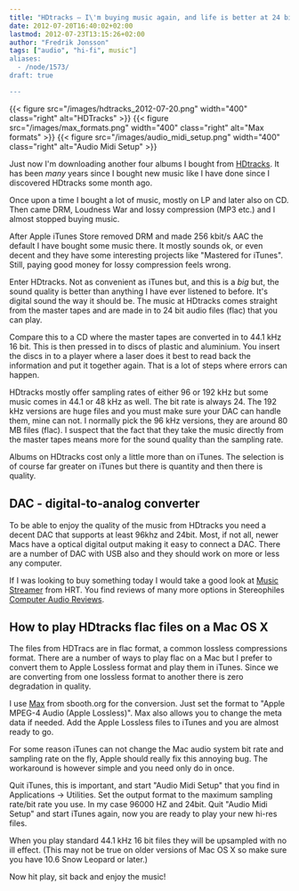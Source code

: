 ```yaml
---
title: "HDtracks – I\'m buying music again, and life is better at 24 bit"
date: 2012-07-20T16:40:02+02:00
lastmod: 2012-07-23T13:15:26+02:00
author: "Fredrik Jonsson"
tags: ["audio", "hi-fi", music"]
aliases:
  - /node/1573/
draft: true

---
```


{{< figure src="/images/hdtracks_2012-07-20.png" width="400" class="right" alt="HDTracks" >}}
{{< figure src="/images/max_formats.png" width="400" class="right" alt="Max formats" >}}
{{< figure src="/images/audio_midi_setup.png" width="400" class="right" alt="Audio Midi Setup" >}}

Just now I'm downloading another four albums I bought from [HDtracks](https://www.HDtracks.com/). It has been *many* years since I bought new music like I have done since I discovered HDtracks some month ago.

Once upon a time I bought a lot of music, mostly on LP and later also on CD. Then came DRM, Loudness War and lossy compression (MP3 etc.) and I almost stopped buying music.

After Apple iTunes Store removed DRM and made 256 kbit/s AAC the default I have bought some music there. It mostly sounds ok, or even decent and they have some interesting projects like "Mastered for iTunes". Still, paying good money for lossy compression feels wrong.

Enter HDtracks. Not as convenient as iTunes but, and this is a *big* but, the sound quality is better than anything I have ever listened to before. It's digital sound the way it should be. The music at HDtracks comes straight from the master tapes and are made in to 24 bit audio files (flac) that you can play.

Compare this to a CD where the master tapes are converted in to 44.1 kHz 16 bit. This is then pressed in to discs of plastic and aluminium. You insert the discs in to a player where a laser does it best to read back the information and put it together again. That is a lot of steps where errors can happen.

HDtracks mostly offer sampling rates of either 96 or 192 kHz but some music comes in 44.1 or 48 kHz as well. The bit rate is always 24. The 192 kHz versions are huge files and you must make sure your DAC can handle them, mine can not. I normally pick the 96 kHz versions, they are around 80 MB files (flac). I suspect that the fact that they take the music directly from the master tapes means more for the sound quality than the sampling rate.

Albums on HDtracks cost only a little more than on iTunes. The selection is of course far greater on iTunes but there is quantity and then there is quality.

## DAC - digital-to-analog converter

To be able to enjoy the quality of the music from HDtracks you need a decent DAC that supports at least 96khz and 24bit. Most, if not all, newer Macs have a optical digital output making it easy to connect a DAC. There are a number of DAC with USB also and they should work on more or less any computer.

If I was looking to buy something today I would take a good look at [Music Streamer](http://highresolutiontechnologies.com/) from HRT. You find reviews of many more options in Stereophiles [Computer Audio Reviews](http://www.stereophile.com/category/computer-audio-reviews/).

## How to play HDtracks flac files on a Mac OS X

The files from HDTracs are in flac format, a common lossless compressions format. There are a number of ways to play flac on a Mac but I prefer to convert them to Apple Lossless format and play them in iTunes. Since we are converting from one lossless format to another there is zero degradation in quality.

I use [Max](http://sbooth.org/Max/) from sbooth.org for the conversion. Just set the format to "Apple MPEG-4 Audio (Apple Lossless)". Max also allows you to change the meta data if needed. Add the Apple Lossless files to iTunes and you are almost ready to go.

For some reason iTunes can not change the Mac audio system bit rate and sampling rate on the fly, Apple should really fix this annoying bug. The workaround is however simple and you need only do in once.

Quit iTunes, this is important, and start "Audio Midi Setup" that you find in Applications -> Utilities. Set the output format to the maximum sampling rate/bit rate you use. In my case 96000 HZ and 24bit. Quit "Audio Midi Setup" and start iTunes again, now you are ready to play your new hi-res files.

When you play standard 44.1 kHz 16 bit files they will be upsampled with no ill effect. (This may not be true on older versions of Mac OS X so make sure you have 10.6 Snow Leopard or later.)

Now hit play, sit back and enjoy the music!

